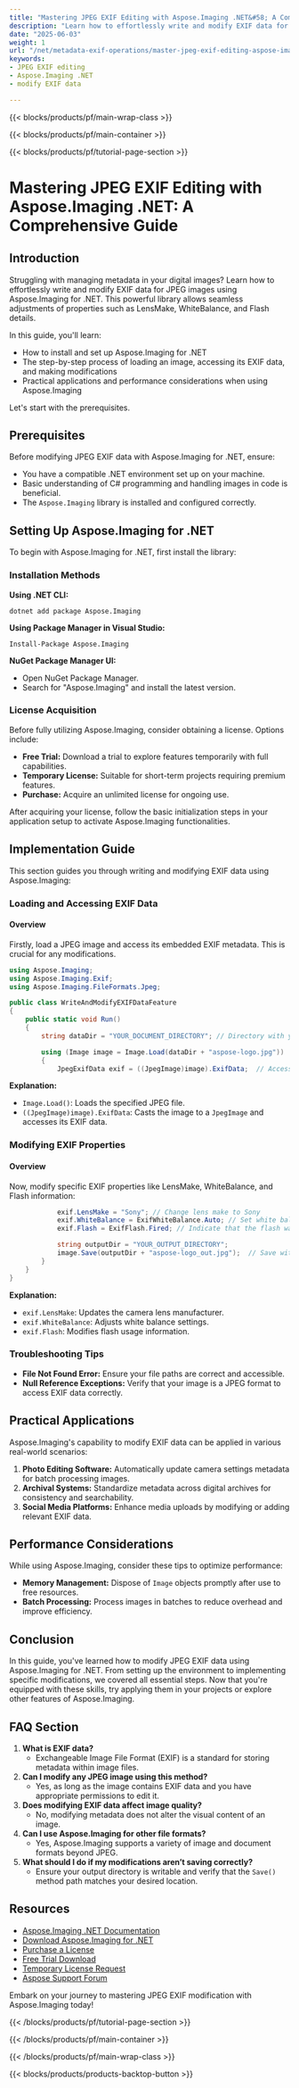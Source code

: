 ```yaml
---
title: "Mastering JPEG EXIF Editing with Aspose.Imaging .NET&#58; A Comprehensive Guide"
description: "Learn how to effortlessly write and modify EXIF data for JPEG images using Aspose.Imaging .NET. This guide covers installation, step-by-step editing, and practical applications."
date: "2025-06-03"
weight: 1
url: "/net/metadata-exif-operations/master-jpeg-exif-editing-aspose-imaging-net/"
keywords:
- JPEG EXIF editing
- Aspose.Imaging .NET
- modify EXIF data

---
```


{{< blocks/products/pf/main-wrap-class >}}

{{< blocks/products/pf/main-container >}}

{{< blocks/products/pf/tutorial-page-section >}}
# Mastering JPEG EXIF Editing with Aspose.Imaging .NET: A Comprehensive Guide

## Introduction

Struggling with managing metadata in your digital images? Learn how to effortlessly write and modify EXIF data for JPEG images using Aspose.Imaging for .NET. This powerful library allows seamless adjustments of properties such as LensMake, WhiteBalance, and Flash details.

In this guide, you'll learn:
- How to install and set up Aspose.Imaging for .NET
- The step-by-step process of loading an image, accessing its EXIF data, and making modifications
- Practical applications and performance considerations when using Aspose.Imaging

Let's start with the prerequisites.

## Prerequisites

Before modifying JPEG EXIF data with Aspose.Imaging for .NET, ensure:
- You have a compatible .NET environment set up on your machine.
- Basic understanding of C# programming and handling images in code is beneficial.
- The `Aspose.Imaging` library is installed and configured correctly.

## Setting Up Aspose.Imaging for .NET

To begin with Aspose.Imaging for .NET, first install the library:

### Installation Methods

**Using .NET CLI:**

```shell
dotnet add package Aspose.Imaging
```

**Using Package Manager in Visual Studio:**

```shell
Install-Package Aspose.Imaging
```

**NuGet Package Manager UI:**
- Open NuGet Package Manager.
- Search for "Aspose.Imaging" and install the latest version.

### License Acquisition

Before fully utilizing Aspose.Imaging, consider obtaining a license. Options include:
- **Free Trial:** Download a trial to explore features temporarily with full capabilities.
- **Temporary License:** Suitable for short-term projects requiring premium features.
- **Purchase:** Acquire an unlimited license for ongoing use.

After acquiring your license, follow the basic initialization steps in your application setup to activate Aspose.Imaging functionalities.

## Implementation Guide

This section guides you through writing and modifying EXIF data using Aspose.Imaging:

### Loading and Accessing EXIF Data

#### Overview
Firstly, load a JPEG image and access its embedded EXIF metadata. This is crucial for any modifications.

```csharp
using Aspose.Imaging;
using Aspose.Imaging.Exif;
using Aspose.Imaging.FileFormats.Jpeg;

public class WriteAndModifyEXIFDataFeature
{
    public static void Run()
    {
        string dataDir = "YOUR_DOCUMENT_DIRECTORY"; // Directory with your image

        using (Image image = Image.Load(dataDir + "aspose-logo.jpg"))
        {
            JpegExifData exif = ((JpegImage)image).ExifData;  // Access EXIF properties
```

**Explanation:**
- `Image.Load()`: Loads the specified JPEG file.
- `((JpegImage)image).ExifData`: Casts the image to a `JpegImage` and accesses its EXIF data.

### Modifying EXIF Properties

#### Overview
Now, modify specific EXIF properties like LensMake, WhiteBalance, and Flash information:

```csharp
            exif.LensMake = "Sony"; // Change lens make to Sony
            exif.WhiteBalance = ExifWhiteBalance.Auto; // Set white balance mode to Auto
            exif.Flash = ExifFlash.Fired; // Indicate that the flash was used

            string outputDir = "YOUR_OUTPUT_DIRECTORY";
            image.Save(outputDir + "aspose-logo_out.jpg");  // Save with modifications
        }
    }
}
```

**Explanation:**
- `exif.LensMake`: Updates the camera lens manufacturer.
- `exif.WhiteBalance`: Adjusts white balance settings.
- `exif.Flash`: Modifies flash usage information.

### Troubleshooting Tips

- **File Not Found Error:** Ensure your file paths are correct and accessible.
- **Null Reference Exceptions:** Verify that your image is a JPEG format to access EXIF data correctly.

## Practical Applications

Aspose.Imaging's capability to modify EXIF data can be applied in various real-world scenarios:
1. **Photo Editing Software:** Automatically update camera settings metadata for batch processing images.
2. **Archival Systems:** Standardize metadata across digital archives for consistency and searchability.
3. **Social Media Platforms:** Enhance media uploads by modifying or adding relevant EXIF data.

## Performance Considerations

While using Aspose.Imaging, consider these tips to optimize performance:
- **Memory Management:** Dispose of `Image` objects promptly after use to free resources.
- **Batch Processing:** Process images in batches to reduce overhead and improve efficiency.

## Conclusion

In this guide, you've learned how to modify JPEG EXIF data using Aspose.Imaging for .NET. From setting up the environment to implementing specific modifications, we covered all essential steps. Now that you're equipped with these skills, try applying them in your projects or explore other features of Aspose.Imaging.

## FAQ Section

1. **What is EXIF data?**
   - Exchangeable Image File Format (EXIF) is a standard for storing metadata within image files.
2. **Can I modify any JPEG image using this method?**
   - Yes, as long as the image contains EXIF data and you have appropriate permissions to edit it.
3. **Does modifying EXIF data affect image quality?**
   - No, modifying metadata does not alter the visual content of an image.
4. **Can I use Aspose.Imaging for other file formats?**
   - Yes, Aspose.Imaging supports a variety of image and document formats beyond JPEG.
5. **What should I do if my modifications aren’t saving correctly?**
   - Ensure your output directory is writable and verify that the `Save()` method path matches your desired location.

## Resources

- [Aspose.Imaging .NET Documentation](https://reference.aspose.com/imaging/net/)
- [Download Aspose.Imaging for .NET](https://releases.aspose.com/imaging/net/)
- [Purchase a License](https://purchase.aspose.com/buy)
- [Free Trial Download](https://releases.aspose.com/imaging/net/)
- [Temporary License Request](https://purchase.aspose.com/temporary-license/)
- [Aspose Support Forum](https://forum.aspose.com/c/imaging/10)

Embark on your journey to mastering JPEG EXIF modification with Aspose.Imaging today!

{{< /blocks/products/pf/tutorial-page-section >}}

{{< /blocks/products/pf/main-container >}}

{{< /blocks/products/pf/main-wrap-class >}}

{{< blocks/products/products-backtop-button >}}